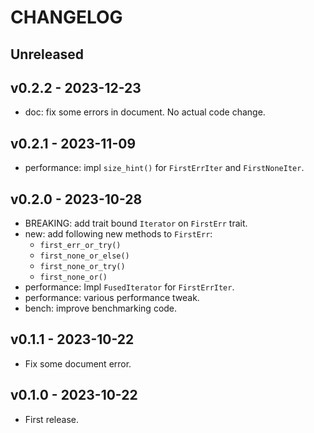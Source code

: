 # CHANGELOG

## Unreleased

## v0.2.2 - 2023-12-23

- doc: fix some errors in document. No actual code change.



## v0.2.1 - 2023-11-09

- performance: impl `size_hint()` for  `FirstErrIter` and `FirstNoneIter`.



## v0.2.0 - 2023-10-28

- BREAKING: add trait bound `Iterator` on `FirstErr` trait.
- new: add following new methods to `FirstErr`:
    - `first_err_or_try()`
    - `first_none_or_else()`
    - `first_none_or_try()`
    - `first_none_or()`
- performance: Impl `FusedIterator` for `FirstErrIter`.
- performance: various performance tweak.
- bench: improve benchmarking code.



## v0.1.1 - 2023-10-22

- Fix some document error.



## v0.1.0 - 2023-10-22

- First release.
